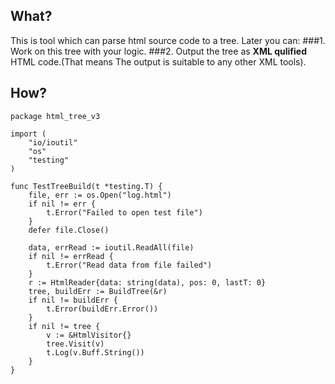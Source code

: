 ## What?
This is tool which can parse html source code to a tree. 
Later you can:
###1. Work on this tree with your logic.
###2. Output the tree as **XML qulified** HTML code.(That means The output is suitable to any other XML tools).
## How?
```
package html_tree_v3

import (
	"io/ioutil"
	"os"
	"testing"
)

func TestTreeBuild(t *testing.T) {
	file, err := os.Open("log.html")
	if nil != err {
		t.Error("Failed to open test file")
	}
	defer file.Close()

	data, errRead := ioutil.ReadAll(file)
	if nil != errRead {
		t.Error("Read data from file failed")
	}
	r := HtmlReader{data: string(data), pos: 0, lastT: 0}
	tree, buildErr := BuildTree(&r)
	if nil != buildErr {
		t.Error(buildErr.Error())
	}
	if nil != tree {
		v := &HtmlVisitor{}
		tree.Visit(v)
		t.Log(v.Buff.String())
	}
}
```